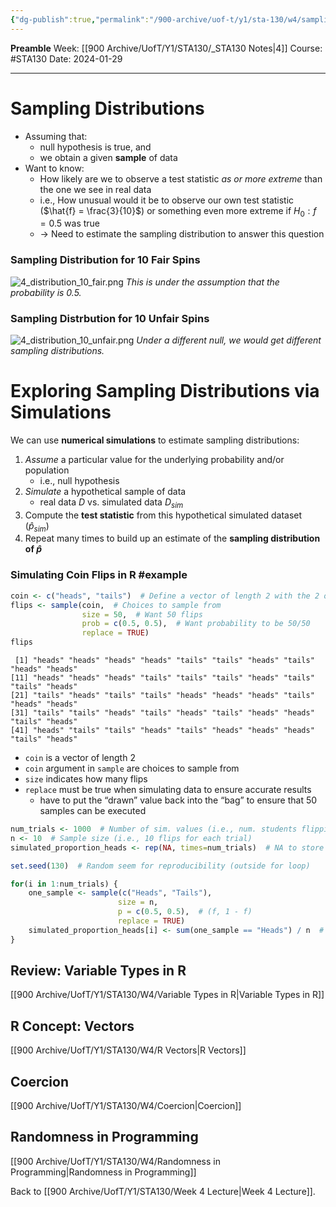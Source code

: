 ```yaml
---
{"dg-publish":true,"permalink":"/900-archive/uof-t/y1/sta-130/w4/sampling-distributions-and-simulations/","created":"2024-01-29T11:22:32.646-08:00","updated":"2024-02-01T11:34:30.876-08:00"}
---
```


**Preamble**
Week: [[900 Archive/UofT/Y1/STA130/_STA130 Notes\|4]]
Course: #STA130
Date: 2024-01-29

---
# Sampling Distributions

- Assuming that:
	- null hypothesis is true, and
	- we obtain a given **sample** of data
- Want to know:
	- How likely are we to observe a test statistic *as or more extreme* than the one we see in real data
	- i.e., How unusual would it be to observe our own test statistic ($\hat{f} = \frac{3}{10}$) or something even more extreme if $H_{0} : f = 0.5$ was true
	- → Need to estimate the sampling distribution to answer this question

### Sampling Distribution for 10 Fair Spins
![4_distribution_10_fair.png](/img/user/900%20Archive/UofT/Y1/Files/STA130/4_distribution_10_fair.png)
*This is under the assumption that the probability is 0.5.*

### Sampling Distrbution for 10 Unfair Spins
![4_distribution_10_unfair.png](/img/user/900%20Archive/UofT/Y1/Files/STA130/4_distribution_10_unfair.png)
*Under a different null, we would get different sampling distributions.*

# Exploring Sampling Distributions via Simulations

We can use **numerical simulations** to estimate sampling distributions:
1. *Assume* a particular value for the underlying probability and/or population
	- i.e., null hypothesis
2. *Simulate* a hypothetical sample of data
	- real data $D$ vs. simulated data $D_{sim}$
3. Compute the **test statistic** from this hypothetical simulated dataset ($\hat{p}_{sim}$)
4. Repeat many times to build up an estimate of the **sampling distribution of $\hat{p}$**


### Simulating Coin Flips in R #example

```r
coin <- c("heads", "tails")  # Define a vector of length 2 with the 2 options
flips <- sample(coin,  # Choices to sample from
				size = 50,  # Want 50 flips
				prob = c(0.5, 0.5),  # Want probability to be 50/50
				replace = TRUE)
flips
```

```
 [1] "heads" "heads" "heads" "heads" "tails" "tails" "heads" "tails" "heads" "heads"
[11] "heads" "heads" "heads" "tails" "tails" "tails" "heads" "tails" "tails" "heads"
[21] "tails" "heads" "tails" "tails" "heads" "heads" "heads" "tails" "heads" "heads"
[31] "tails" "tails" "heads" "tails" "heads" "tails" "heads" "heads" "tails" "heads"
[41] "heads" "tails" "tails" "heads" "tails" "heads" "heads" "heads" "tails" "heads"
```

- `coin` is a vector of length 2
- `coin` argument in `sample` are choices to sample from
- `size` indicates how many flips
- `replace` must be true when simulating data to ensure accurate results
	- have to put the “drawn” value back into the “bag” to ensure that 50 samples can be executed

```r
num_trials <- 1000  # Number of sim. values (i.e., num. students flipping 10 coins each)
n <- 10  # Sample size (i.e., 10 flips for each trial)
simulated_proportion_heads <- rep(NA, times=num_trials)  # NA to store the sim. values

set.seed(130)  # Random seem for reproducibility (outside for loop)

for(i in 1:num_trials) {
	one_sample <- sample(c("Heads", "Tails"),
						size = n,
						p = c(0.5, 0.5),  # (f, 1 - f)
						replace = TRUE)
	simulated_proportion_heads[i] <- sum(one_sample == "Heads") / n  # calculate proportion of heads in 10 flips
}
```

## Review: Variable Types in R

[[900 Archive/UofT/Y1/STA130/W4/Variable Types in R\|Variable Types in R]]

## R Concept: Vectors

[[900 Archive/UofT/Y1/STA130/W4/R Vectors\|R Vectors]]

## Coercion

[[900 Archive/UofT/Y1/STA130/W4/Coercion\|Coercion]]

## Randomness in Programming

[[900 Archive/UofT/Y1/STA130/W4/Randomness in Programming\|Randomness in Programming]]


Back to [[900 Archive/UofT/Y1/STA130/Week 4 Lecture\|Week 4 Lecture]].
